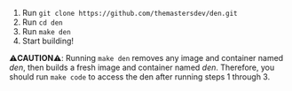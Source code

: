 1. Run `git clone https://github.com/themastersdev/den.git`
2. Run `cd den`
3. Run `make den`
4. Start building!

⚠️**CAUTION**⚠️: Running `make den` removes any image and container named *den*, then builds a fresh image and container named *den*. Therefore, you should run `make code` to access the den after running steps 1 through 3.
